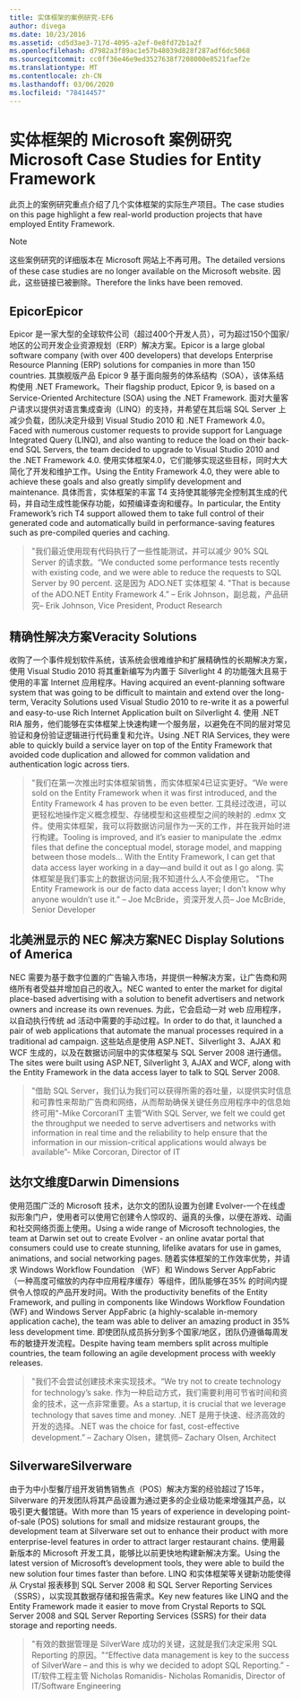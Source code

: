 ```yaml
---
title: 实体框架的案例研究-EF6
author: divega
ms.date: 10/23/2016
ms.assetid: cd5d3ae3-717d-4095-a2ef-0e8fd72b1a2f
ms.openlocfilehash: d7982a3f89ac1e57b48039d828f287adf6dc5068
ms.sourcegitcommit: cc0ff36e46e9ed3527638f7208000e8521faef2e
ms.translationtype: MT
ms.contentlocale: zh-CN
ms.lasthandoff: 03/06/2020
ms.locfileid: "78414457"
---
```

# <a name="microsoft-case-studies-for-entity-framework"></a><span data-ttu-id="2ef7a-102">实体框架的 Microsoft 案例研究</span><span class="sxs-lookup"><span data-stu-id="2ef7a-102">Microsoft Case Studies for Entity Framework</span></span>
<span data-ttu-id="2ef7a-103">此页上的案例研究重点介绍了几个实体框架的实际生产项目。</span><span class="sxs-lookup"><span data-stu-id="2ef7a-103">The case studies on this page highlight a few real-world production projects that have employed Entity Framework.</span></span>
> [!NOTE]
> <span data-ttu-id="2ef7a-104">这些案例研究的详细版本在 Microsoft 网站上不再可用。</span><span class="sxs-lookup"><span data-stu-id="2ef7a-104">The detailed versions of these case studies are no longer available on the Microsoft website.</span></span> <span data-ttu-id="2ef7a-105">因此，这些链接已被删除。</span><span class="sxs-lookup"><span data-stu-id="2ef7a-105">Therefore the links have been removed.</span></span>

## <a name="epicor"></a><span data-ttu-id="2ef7a-106">Epicor</span><span class="sxs-lookup"><span data-stu-id="2ef7a-106">Epicor</span></span>
<span data-ttu-id="2ef7a-107">Epicor 是一家大型的全球软件公司（超过400个开发人员），可为超过150个国家/地区的公司开发企业资源规划（ERP）解决方案。</span><span class="sxs-lookup"><span data-stu-id="2ef7a-107">Epicor is a large global software company (with over 400 developers) that develops Enterprise Resource Planning (ERP) solutions for companies in more than 150 countries.</span></span>
<span data-ttu-id="2ef7a-108">其旗舰版产品 Epicor 9 基于面向服务的体系结构（SOA），该体系结构使用 .NET Framework。</span><span class="sxs-lookup"><span data-stu-id="2ef7a-108">Their flagship product, Epicor 9, is based on a Service-Oriented Architecture (SOA) using the .NET Framework.</span></span>
<span data-ttu-id="2ef7a-109">面对大量客户请求以提供对语言集成查询（LINQ）的支持，并希望在其后端 SQL Server 上减少负载，团队决定升级到 Visual Studio 2010 和 .NET Framework 4.0。</span><span class="sxs-lookup"><span data-stu-id="2ef7a-109">Faced with numerous customer requests to provide support for Language Integrated Query (LINQ), and also wanting to reduce the load on their back-end SQL Servers, the team decided to upgrade to Visual Studio 2010 and the .NET Framework 4.0.</span></span>
<span data-ttu-id="2ef7a-110">使用实体框架4.0，它们能够实现这些目标，同时大大简化了开发和维护工作。</span><span class="sxs-lookup"><span data-stu-id="2ef7a-110">Using the Entity Framework 4.0, they were able to achieve these goals and also greatly simplify development and maintenance.</span></span>
<span data-ttu-id="2ef7a-111">具体而言，实体框架的丰富 T4 支持使其能够完全控制其生成的代码，并自动生成性能保存功能，如预编译查询和缓存。</span><span class="sxs-lookup"><span data-stu-id="2ef7a-111">In particular, the Entity Framework’s rich T4 support allowed them to take full control of their generated code and automatically build in performance-saving features such as pre-compiled queries and caching.</span></span>

> <span data-ttu-id="2ef7a-112">"我们最近使用现有代码执行了一些性能测试，并可以减少 90% SQL Server 的请求数。</span><span class="sxs-lookup"><span data-stu-id="2ef7a-112">“We conducted some performance tests recently with existing code, and we were able to reduce the requests to SQL Server by 90 percent.</span></span>
<span data-ttu-id="2ef7a-113">这是因为 ADO.NET 实体框架 4. "</span><span class="sxs-lookup"><span data-stu-id="2ef7a-113">That is because of the ADO.NET Entity Framework 4.”</span></span> <span data-ttu-id="2ef7a-114">– Erik Johnson，副总裁，产品研究</span><span class="sxs-lookup"><span data-stu-id="2ef7a-114">– Erik Johnson, Vice President, Product Research</span></span>  

## <a name="veracity-solutions"></a><span data-ttu-id="2ef7a-115">精确性解决方案</span><span class="sxs-lookup"><span data-stu-id="2ef7a-115">Veracity Solutions</span></span>
<span data-ttu-id="2ef7a-116">收购了一个事件规划软件系统，该系统会很难维护和扩展精确性的长期解决方案，使用 Visual Studio 2010 将其重新编写为内置于 Silverlight 4 的功能强大且易于使用的丰富 Internet 应用程序。</span><span class="sxs-lookup"><span data-stu-id="2ef7a-116">Having acquired an event-planning software system that was going to be difficult to maintain and extend over the long-term, Veracity Solutions used Visual Studio 2010 to re-write it as a powerful and easy-to-use Rich Internet Application built on Silverlight 4.</span></span>
<span data-ttu-id="2ef7a-117">使用 .NET RIA 服务，他们能够在实体框架上快速构建一个服务层，以避免在不同的层对常见验证和身份验证逻辑进行代码重复和允许。</span><span class="sxs-lookup"><span data-stu-id="2ef7a-117">Using .NET RIA Services, they were able to quickly build a service layer on top of the Entity Framework that avoided code duplication and allowed for common validation and authentication logic across tiers.</span></span>  

> <span data-ttu-id="2ef7a-118">"我们在第一次推出时实体框架销售，而实体框架4已证实更好。</span><span class="sxs-lookup"><span data-stu-id="2ef7a-118">“We were sold on the Entity Framework when it was first introduced, and the Entity Framework 4 has proven to be even better.</span></span>
<span data-ttu-id="2ef7a-119">工具经过改进，可以更轻松地操作定义概念模型、存储模型和这些模型之间的映射的 .edmx 文件。使用实体框架，我可以将数据访问层作为一天的工作，并在我开始时进行构建。</span><span class="sxs-lookup"><span data-stu-id="2ef7a-119">Tooling is improved, and it’s easier to manipulate the .edmx files that define the conceptual model, storage model, and mapping between those models... With the Entity Framework, I can get that data access layer working in a day—and build it out as I go along.</span></span>
<span data-ttu-id="2ef7a-120">实体框架是我们事实上的数据访问层;我不知道什么人不会使用它。 "</span><span class="sxs-lookup"><span data-stu-id="2ef7a-120">The Entity Framework is our de facto data access layer; I don’t know why anyone wouldn’t use it.”</span></span> <span data-ttu-id="2ef7a-121">– Joe McBride，资深开发人员</span><span class="sxs-lookup"><span data-stu-id="2ef7a-121">– Joe McBride, Senior Developer</span></span>

## <a name="nec-display-solutions-of-america"></a><span data-ttu-id="2ef7a-122">北美洲显示的 NEC 解决方案</span><span class="sxs-lookup"><span data-stu-id="2ef7a-122">NEC Display Solutions of America</span></span>
<span data-ttu-id="2ef7a-123">NEC 需要为基于数字位置的广告输入市场，并提供一种解决方案，让广告商和网络所有者受益并增加自己的收入。</span><span class="sxs-lookup"><span data-stu-id="2ef7a-123">NEC wanted to enter the market for digital place-based advertising with a solution to benefit advertisers and network owners and increase its own revenues.</span></span>
<span data-ttu-id="2ef7a-124">为此，它会启动一对 web 应用程序，以自动执行传统 ad 活动中需要的手动过程。</span><span class="sxs-lookup"><span data-stu-id="2ef7a-124">In order to do that, it launched a pair of web applications that automate the manual processes required in a traditional ad campaign.</span></span>
<span data-ttu-id="2ef7a-125">这些站点是使用 ASP.NET、Silverlight 3、AJAX 和 WCF 生成的，以及在数据访问层中的实体框架与 SQL Server 2008 进行通信。</span><span class="sxs-lookup"><span data-stu-id="2ef7a-125">The sites were built using ASP.NET, Silverlight 3, AJAX and WCF, along with the Entity Framework in the data access layer to talk to SQL Server 2008.</span></span>

> <span data-ttu-id="2ef7a-126">"借助 SQL Server，我们认为我们可以获得所需的吞吐量，以提供实时信息和可靠性来帮助广告商和网络，从而帮助确保关键任务应用程序中的信息始终可用"-Mike CorcoranIT 主管</span><span class="sxs-lookup"><span data-stu-id="2ef7a-126">“With SQL Server, we felt we could get the throughput we needed to serve advertisers and networks with information in real time and the reliability to help ensure that the information in our mission-critical applications would always be available”- Mike Corcoran, Director of IT</span></span>

## <a name="darwin-dimensions"></a><span data-ttu-id="2ef7a-127">达尔文维度</span><span class="sxs-lookup"><span data-stu-id="2ef7a-127">Darwin Dimensions</span></span>
<span data-ttu-id="2ef7a-128">使用范围广泛的 Microsoft 技术，达尔文的团队设置为创建 Evolver-一个在线虚拟形象门户，使用者可以使用它创建令人惊叹的、逼真的头像，以便在游戏、动画和社交网络页面上使用。</span><span class="sxs-lookup"><span data-stu-id="2ef7a-128">Using a wide range of Microsoft technologies, the team at Darwin set out to create Evolver - an online avatar portal that consumers could use to create stunning, lifelike avatars for use in games, animations, and social networking pages.</span></span>
<span data-ttu-id="2ef7a-129">随着实体框架的工作效率优势，并请求 Windows Workflow Foundation （WF）和 Windows Server AppFabric （一种高度可缩放的内存中应用程序缓存）等组件，团队能够在35% 的时间内提供令人惊叹的产品开发时间。</span><span class="sxs-lookup"><span data-stu-id="2ef7a-129">With the productivity benefits of the Entity Framework, and pulling in components like Windows Workflow Foundation (WF) and Windows Server AppFabric (a highly-scalable in-memory application cache), the team was able to deliver an amazing product in 35% less development time.</span></span>
<span data-ttu-id="2ef7a-130">即使团队成员拆分到多个国家/地区，团队仍遵循每周发布的敏捷开发流程。</span><span class="sxs-lookup"><span data-stu-id="2ef7a-130">Despite having team members split across multiple countries, the team following an agile development process with weekly releases.</span></span>

 > <span data-ttu-id="2ef7a-131">"我们不会尝试创建技术来实现技术。</span><span class="sxs-lookup"><span data-stu-id="2ef7a-131">“We try not to create technology for technology’s sake.</span></span> <span data-ttu-id="2ef7a-132">作为一种启动方式，我们需要利用可节省时间和资金的技术，这一点非常重要。</span><span class="sxs-lookup"><span data-stu-id="2ef7a-132">As a startup, it is crucial that we leverage technology that saves time and money.</span></span>
 <span data-ttu-id="2ef7a-133">.NET 是用于快速、经济高效的开发的选择。</span><span class="sxs-lookup"><span data-stu-id="2ef7a-133">.NET was the choice for fast, cost-effective development.”</span></span> <span data-ttu-id="2ef7a-134">– Zachary Olsen，建筑师</span><span class="sxs-lookup"><span data-stu-id="2ef7a-134">– Zachary Olsen, Architect</span></span>  

## <a name="silverware"></a><span data-ttu-id="2ef7a-135">Silverware</span><span class="sxs-lookup"><span data-stu-id="2ef7a-135">Silverware</span></span>
<span data-ttu-id="2ef7a-136">由于为中小型餐厅组开发销售销售点（POS）解决方案的经验超过了15年，Silverware 的开发团队将其产品设置为通过更多的企业级功能来增强其产品，以吸引更大餐馆链。</span><span class="sxs-lookup"><span data-stu-id="2ef7a-136">With more than 15 years of experience in developing point-of-sale (POS) solutions for small and midsize restaurant groups, the development team at Silverware set out to enhance their product with more enterprise-level features in order to attract larger restaurant chains.</span></span>
<span data-ttu-id="2ef7a-137">使用最新版本的 Microsoft 开发工具，能够比以前更快地构建新解决方案。</span><span class="sxs-lookup"><span data-stu-id="2ef7a-137">Using the latest version of Microsoft’s development tools, they were able to build the new solution four times faster than before.</span></span>
<span data-ttu-id="2ef7a-138">LINQ 和实体框架等关键新功能使得从 Crystal 报表移到 SQL Server 2008 和 SQL Server Reporting Services （SSRS），以实现其数据存储和报告需求。</span><span class="sxs-lookup"><span data-stu-id="2ef7a-138">Key new features like LINQ and the Entity Framework made it easier to move from Crystal Reports to SQL Server 2008 and SQL Server Reporting Services (SSRS) for their data storage and reporting needs.</span></span>

> <span data-ttu-id="2ef7a-139">"有效的数据管理是 SilverWare 成功的关键，这就是我们决定采用 SQL Reporting 的原因。"</span><span class="sxs-lookup"><span data-stu-id="2ef7a-139">“Effective data management is key to the success of SilverWare – and this is why we decided to adopt SQL Reporting.”</span></span> <span data-ttu-id="2ef7a-140">-IT/软件工程主管 Nicholas Romanidis</span><span class="sxs-lookup"><span data-stu-id="2ef7a-140">- Nicholas Romanidis, Director of IT/Software Engineering</span></span>
